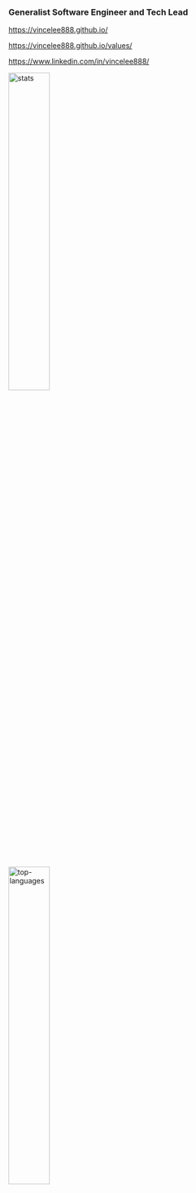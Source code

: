 ### Generalist Software Engineer and Tech Lead

https://vincelee888.github.io/

https://vincelee888.github.io/values/

https://www.linkedin.com/in/vincelee888/

<img src="https://github-readme-stats.vercel.app/api?username=vincelee888&include_all_commits=true&count_private=true&custom_title=Stats&show_icons=true&theme=dracula" alt="stats" width="40%"/>
<br/>
<img src="https://github-readme-stats.vercel.app/api/top-langs/?username=vincelee888&layout=compact&show_icons=true&theme=dracula" alt="top-languages" width="40%"/>
